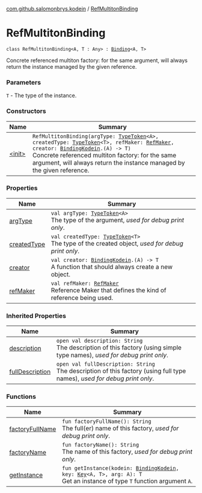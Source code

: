[com.github.salomonbrys.kodein](../index.md) / [RefMultitonBinding](.)

# RefMultitonBinding

`class RefMultitonBinding<A, T : Any> : `[`Binding`](../../com.github.salomonbrys.kodein.bindings/-binding/index.md)`<A, T>`

Concrete referenced multiton factory: for the same argument, will always return the instance managed by the given reference.

### Parameters

`T` - The type of the instance.

### Constructors

| Name | Summary |
|---|---|
| [&lt;init&gt;](-init-.md) | `RefMultitonBinding(argType: `[`TypeToken`](../-type-token/index.md)`<A>, createdType: `[`TypeToken`](../-type-token/index.md)`<T>, refMaker: `[`RefMaker`](../-ref-maker/index.md)`, creator: `[`BindingKodein`](../../com.github.salomonbrys.kodein.bindings/-binding-kodein/index.md)`.(A) -> T)`<br>Concrete referenced multiton factory: for the same argument, will always return the instance managed by the given reference. |

### Properties

| Name | Summary |
|---|---|
| [argType](arg-type.md) | `val argType: `[`TypeToken`](../-type-token/index.md)`<A>`<br>The type of the argument, *used for debug print only*. |
| [createdType](created-type.md) | `val createdType: `[`TypeToken`](../-type-token/index.md)`<T>`<br>The type of the created object, *used for debug print only*. |
| [creator](creator.md) | `val creator: `[`BindingKodein`](../../com.github.salomonbrys.kodein.bindings/-binding-kodein/index.md)`.(A) -> T`<br>A function that should always create a new object. |
| [refMaker](ref-maker.md) | `val refMaker: `[`RefMaker`](../-ref-maker/index.md)<br>Reference Maker that defines the kind of reference being used. |

### Inherited Properties

| Name | Summary |
|---|---|
| [description](../../com.github.salomonbrys.kodein.bindings/-binding/description.md) | `open val description: String`<br>The description of this factory (using simple type names), *used for debug print only*. |
| [fullDescription](../../com.github.salomonbrys.kodein.bindings/-binding/full-description.md) | `open val fullDescription: String`<br>The description of this factory (using full type names), *used for debug print only*. |

### Functions

| Name | Summary |
|---|---|
| [factoryFullName](factory-full-name.md) | `fun factoryFullName(): String`<br>The full(er) name of this factory, *used for debug print only*. |
| [factoryName](factory-name.md) | `fun factoryName(): String`<br>The name of this factory, *used for debug print only*. |
| [getInstance](get-instance.md) | `fun getInstance(kodein: `[`BindingKodein`](../../com.github.salomonbrys.kodein.bindings/-binding-kodein/index.md)`, key: `[`Key`](../-kodein/-key/index.md)`<A, T>, arg: A): T`<br>Get an instance of type `T` function argument `A`. |
